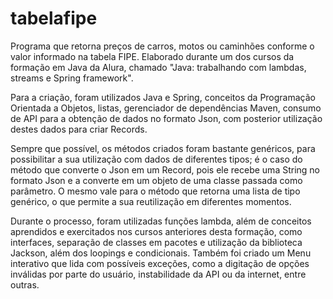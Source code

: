 # tabelafipe
Programa que retorna preços de carros, motos ou caminhões conforme o valor informado na tabela FIPE. Elaborado durante um dos cursos da formação em Java da Alura, chamado "Java: trabalhando com lambdas, streams e Spring framework".

Para a criação, foram utilizados Java e Spring, conceitos da Programação Orientada a Objetos, listas, gerenciador de dependências Maven, consumo de API para a obtenção de dados no formato Json, com posterior utilização destes dados para criar Records. 

Sempre que possível, os métodos criados foram bastante genéricos, para possibilitar a sua utilização com dados de diferentes tipos; é o caso do método que converte o Json em um Record, pois ele recebe uma String no formato Json e a converte em um objeto de uma classe passada como parâmetro. O mesmo vale para o método que retorna uma lista de tipo genérico, o que permite a sua reutilização em diferentes momentos.

Durante o processo, foram utilizadas funções lambda, além de conceitos aprendidos e exercitados nos cursos anteriores desta formação, como interfaces, separação de classes em pacotes e utilização da biblioteca Jackson, além dos loopings e condicionais.
Também foi criado um Menu interativo que lida com possíveis exceções, como a digitação de opções inválidas por parte do usuário, instabilidade da API ou da internet, entre outras. 
